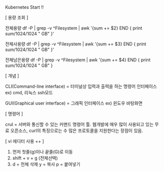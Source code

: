 Kubernetes Start !!

[ 용량 조회 ]

전체용량
df -P | grep -v ^Filesystem | awk '{sum += $2} END { print sum/1024/1024 " GB" }'

전체사용량 
df -P | grep -v ^Filesystem | awk '{sum += $3} END { print sum/1024/1024 " GB" }'

전체남은용량
df -P | grep -v ^Filesystem | awk '{sum += $4} END { print sum/1024/1024 " GB" }

[ 개념 ]

CLI(Command-line interface) = 터미널상 입력과 출력을 하는 명령어 인터페이스 ex) cmd, 리눅스 ssh모드

GUI(Graphical user interface) = 그래픽 인터페이스 ex) 윈도우 바탕화면

[ 명령어 ]

crul = 서버와 통신할 수 있는 커맨드 명령어 툴. 웹개발에 매우 많이 사용되고 있는 무료 오픈소스, curl의 특징으로는 수 많은 프로토콜을 지원한다는 장점이 있음.

[ vi 에디터 사용 ++ ]

1. 먼저 첫줄(g)이나 끝줄(G)로 이동
2.  shift + v + g (전체선택)
3.  d = 전체 삭제
    y = 복사
    p = 붙여넣기

